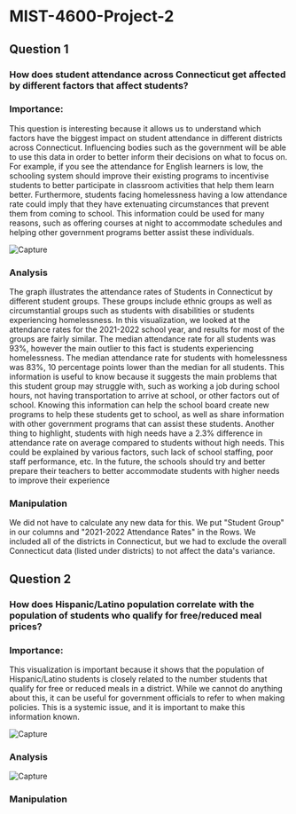 # MIST-4600-Project-2

## Question 1

### How does student attendance across Connecticut get affected by different factors that affect students? 

### Importance:
This question is interesting because it allows us to understand which factors have the biggest impact on student attendance in different districts across Connecticut. Influencing bodies such as the government will be able to use this data in order to better inform their decisions on what to focus on. For example, if you see the attendance for English learners is low, the schooling system should improve their existing programs to incentivise students to better participate in classroom activities that help them learn better. Furthermore, students facing homelessness having a low attendance rate could imply that they have extenuating circumstances that prevent them from coming to school. This information could be used for many reasons, such as offering courses at night to accommodate schedules and helping other government programs better assist these individuals. 


![Capture](https://github.com/armon222/MIST-4600-Project-2/assets/62662242/c3978fb8-356a-438d-ab29-025eda98ea01)

### Analysis
The graph illustrates the attendance rates of Students in Connecticut by different student groups. These groups include ethnic groups as well as circumstantial groups such as students with disabilities or students experiencing homelessness. In this visualization, we looked at the attendance rates for the 2021-2022 school year, and results for most of the groups are fairly similar. The median attendance rate for all students was 93%, however the main outlier to this fact is students experiencing homelessness. The median attendance rate for students with homelessness was 83%, 10 percentage points lower than the median for all students. This information is useful to know because it suggests the main problems that this student group may struggle with, such as working a job during school hours, not having transportation to arrive at school, or other factors out of school. Knowing this information can help the school board create new programs to help these students get to school, as well as share information with other government programs that can assist these students. Another thing to highlight, students with high needs have a 2.3% difference in attendance rate on average compared to students without high needs. This could be explained by various factors, such lack of school staffing, poor staff performance, etc. In the future, the schools should try and better prepare their teachers to better accommodate students with higher needs to improve their experience


### Manipulation
We did not have to calculate any new data for this. We put "Student Group" in our columns and "2021-2022 Attendance Rates" in the Rows. We included all of the districts in Connecticut, but we had to exclude the overall Connecticut data (listed under districts) to not affect the data's variance.

## Question 2

### How does Hispanic/Latino population correlate with the population of students who qualify for free/reduced meal prices?

### Importance:
This visualization is important because it shows that the population of Hispanic/Latino students is closely related to the number students that qualify for free or reduced meals in a district. While we cannot do anything about this, it can be useful for government officials to refer to when making policies. This is a systemic issue, and it is important to make this information known.

![Capture](https://github.com/armon222/MIST-4600-Project-2/assets/62662242/222f9a6d-ce5b-42f2-a70d-b79c016943d0)

### Analysis

![Capture](https://github.com/armon222/MIST-4600-Project-2/assets/62662242/2015891d-871b-460e-9df9-f25917f30a75)


### Manipulation

